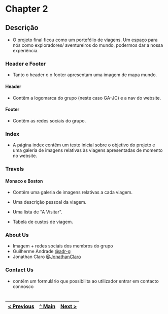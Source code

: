 # Chapter 2
## Descrição

- O projeto final ficou como um portefólio de viagens. Um espaço para nós como exploradores/ aventureiros do mundo, podermos dar a nossa experiência.

### Header e Footer

- Tanto o header o o footer apresentam uma imagem de mapa mundo.

#### Header

- Contêm a logomarca do grupo (neste caso GA-JC) e a nav do website.

#### Footer

- Contêm as redes sociais do grupo.

### Index

- A página index contêm um texto inicial sobre o objetivo do projeto e uma galeria de imagens relativas às viagens apresentadas de momento no website.

### Travels

#### Monaco e Boston

- Contêm uma galeria de imagens relativas a cada viagem.

- Uma descrição pessoal da viagem.

- Uma lista de "A Visitar".

- Tabela de custos de viagem.

### About Us

- Imagem + redes sociais dos membros do grupo
- Guilherme Andrade [@adr-g](https://github.com/adr-g)
- Jonathan Claro [@JonathanClaro](https://github.com/JonathanClaro)

### Contact Us

- contêm um formulário que possibilita ao utilizador entrar em contacto connosco

#

| [< Previous](C1.md) | [^ Main](../README.md) | [Next >](C3.md) |
|:----------------------------------:|:----------------------------------:|:----------------------------------:|
